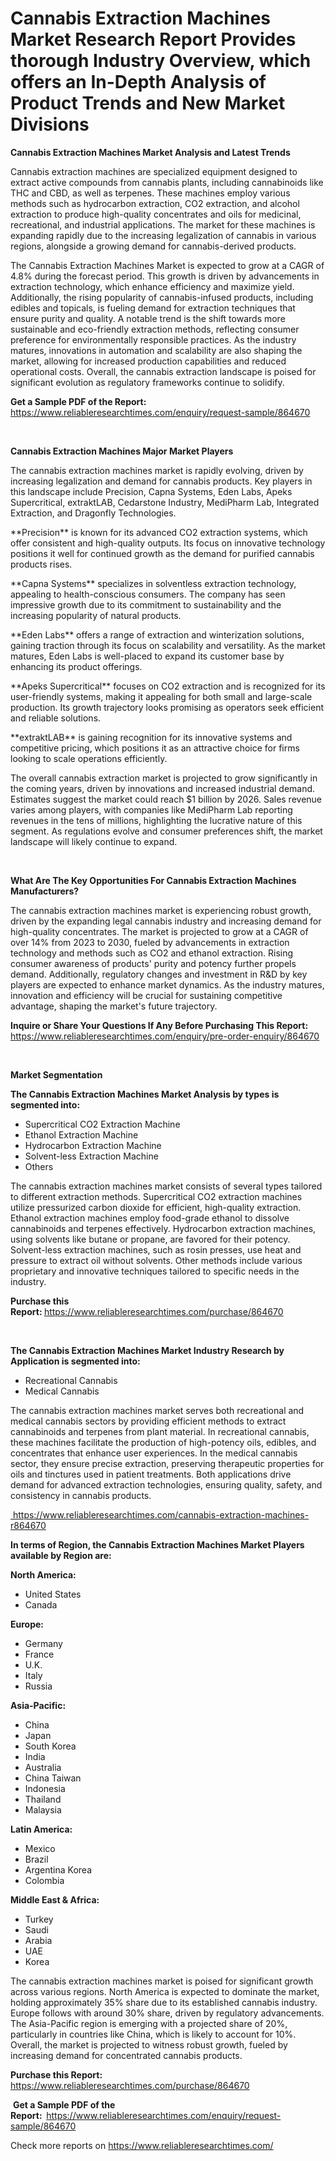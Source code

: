 <p><h1>Cannabis Extraction Machines Market Research Report Provides thorough Industry Overview, which offers an In-Depth Analysis of Product Trends and New Market Divisions</h1></p><p><strong>Cannabis Extraction Machines Market Analysis and Latest Trends</strong></p>
<p><p>Cannabis extraction machines are specialized equipment designed to extract active compounds from cannabis plants, including cannabinoids like THC and CBD, as well as terpenes. These machines employ various methods such as hydrocarbon extraction, CO2 extraction, and alcohol extraction to produce high-quality concentrates and oils for medicinal, recreational, and industrial applications. The market for these machines is expanding rapidly due to the increasing legalization of cannabis in various regions, alongside a growing demand for cannabis-derived products.</p><p>The Cannabis Extraction Machines Market is expected to grow at a CAGR of 4.8% during the forecast period. This growth is driven by advancements in extraction technology, which enhance efficiency and maximize yield. Additionally, the rising popularity of cannabis-infused products, including edibles and topicals, is fueling demand for extraction techniques that ensure purity and quality. A notable trend is the shift towards more sustainable and eco-friendly extraction methods, reflecting consumer preference for environmentally responsible practices. As the industry matures, innovations in automation and scalability are also shaping the market, allowing for increased production capabilities and reduced operational costs. Overall, the cannabis extraction landscape is poised for significant evolution as regulatory frameworks continue to solidify.</p></p>
<p><strong>Get a Sample PDF of the Report:&nbsp;</strong> <a href="https://www.reliableresearchtimes.com/enquiry/request-sample/864670?utm_campaign=2141&utm_medium=2&utm_source=Github&utm_content=ia&utm_term=19022025&utm_id=cannabis-extraction-machines">https://www.reliableresearchtimes.com/enquiry/request-sample/864670</a></p>
<p>&nbsp;</p>
<p><strong>Cannabis Extraction Machines Major Market Players</strong></p>
<p><p>The cannabis extraction machines market is rapidly evolving, driven by increasing legalization and demand for cannabis products. Key players in this landscape include Precision, Capna Systems, Eden Labs, Apeks Supercritical, extraktLAB, Cedarstone Industry, MediPharm Lab, Integrated Extraction, and Dragonfly Technologies.</p><p>**Precision** is known for its advanced CO2 extraction systems, which offer consistent and high-quality outputs. Its focus on innovative technology positions it well for continued growth as the demand for purified cannabis products rises.</p><p>**Capna Systems** specializes in solventless extraction technology, appealing to health-conscious consumers. The company has seen impressive growth due to its commitment to sustainability and the increasing popularity of natural products.</p><p>**Eden Labs** offers a range of extraction and winterization solutions, gaining traction through its focus on scalability and versatility. As the market matures, Eden Labs is well-placed to expand its customer base by enhancing its product offerings.</p><p>**Apeks Supercritical** focuses on CO2 extraction and is recognized for its user-friendly systems, making it appealing for both small and large-scale production. Its growth trajectory looks promising as operators seek efficient and reliable solutions.</p><p>**extraktLAB** is gaining recognition for its innovative systems and competitive pricing, which positions it as an attractive choice for firms looking to scale operations efficiently.</p><p>The overall cannabis extraction market is projected to grow significantly in the coming years, driven by innovations and increased industrial demand. Estimates suggest the market could reach $1 billion by 2026. Sales revenue varies among players, with companies like MediPharm Lab reporting revenues in the tens of millions, highlighting the lucrative nature of this segment. As regulations evolve and consumer preferences shift, the market landscape will likely continue to expand.</p></p>
<p>&nbsp;</p>
<p><strong>What Are The Key Opportunities For Cannabis Extraction Machines Manufacturers?</strong></p>
<p><p>The cannabis extraction machines market is experiencing robust growth, driven by the expanding legal cannabis industry and increasing demand for high-quality concentrates. The market is projected to grow at a CAGR of over 14% from 2023 to 2030, fueled by advancements in extraction technology and methods such as CO2 and ethanol extraction. Rising consumer awareness of products' purity and potency further propels demand. Additionally, regulatory changes and investment in R&D by key players are expected to enhance market dynamics. As the industry matures, innovation and efficiency will be crucial for sustaining competitive advantage, shaping the market's future trajectory.</p></p>
<p><strong>Inquire or Share Your Questions If Any Before Purchasing This Report:</strong> <a href="https://www.reliableresearchtimes.com/enquiry/pre-order-enquiry/864670?utm_campaign=2141&utm_medium=2&utm_source=Github&utm_content=ia&utm_term=19022025&utm_id=cannabis-extraction-machines">https://www.reliableresearchtimes.com/enquiry/pre-order-enquiry/864670</a></p>
<p>&nbsp;</p>
<p><strong>Market Segmentation</strong></p>
<p><strong>The Cannabis Extraction Machines Market Analysis by types is segmented into:</strong></p>
<p><ul><li>Supercritical CO2 Extraction Machine</li><li>Ethanol Extraction Machine</li><li>Hydrocarbon Extraction Machine</li><li>Solvent-less Extraction Machine</li><li>Others</li></ul></p>
<p><p>The cannabis extraction machines market consists of several types tailored to different extraction methods. Supercritical CO2 extraction machines utilize pressurized carbon dioxide for efficient, high-quality extraction. Ethanol extraction machines employ food-grade ethanol to dissolve cannabinoids and terpenes effectively. Hydrocarbon extraction machines, using solvents like butane or propane, are favored for their potency. Solvent-less extraction machines, such as rosin presses, use heat and pressure to extract oil without solvents. Other methods include various proprietary and innovative techniques tailored to specific needs in the industry.</p></p>
<p><strong>Purchase this Report:&nbsp;</strong><a href="https://www.reliableresearchtimes.com/purchase/864670?utm_campaign=2141&utm_medium=2&utm_source=Github&utm_content=ia&utm_term=19022025&utm_id=cannabis-extraction-machines">https://www.reliableresearchtimes.com/purchase/864670</a></p>
<p>&nbsp;</p>
<p><strong>The Cannabis Extraction Machines Market Industry Research by Application is segmented into:</strong></p>
<p><ul><li>Recreational Cannabis</li><li>Medical Cannabis</li></ul></p>
<p><p>The cannabis extraction machines market serves both recreational and medical cannabis sectors by providing efficient methods to extract cannabinoids and terpenes from plant material. In recreational cannabis, these machines facilitate the production of high-potency oils, edibles, and concentrates that enhance user experiences. In the medical cannabis sector, they ensure precise extraction, preserving therapeutic properties for oils and tinctures used in patient treatments. Both applications drive demand for advanced extraction technologies, ensuring quality, safety, and consistency in cannabis products.</p></p>
<p><a href="https://www.reliableresearchtimes.com/cannabis-extraction-machines-r864670?utm_campaign=2141&utm_medium=2&utm_source=Github&utm_content=ia&utm_term=19022025&utm_id=cannabis-extraction-machines">&nbsp;https://www.reliableresearchtimes.com/cannabis-extraction-machines-r864670</a></p>
<p><strong>In terms of Region, the Cannabis Extraction Machines Market Players available by Region are:</strong></p>
<p>
    <p> <strong> North America: </strong>
        <ul>
            <li>United States</li>
            <li>Canada</li>
        </ul>
        </p> 
    <p> <strong> Europe: </strong>
        <ul>
            <li>Germany</li>
            <li>France</li>
            <li>U.K.</li>
            <li>Italy</li>
            <li>Russia</li>
        </ul>
        </p> 
    <p> <strong> Asia-Pacific: </strong>
        <ul>
            <li>China</li>
            <li>Japan</li>
            <li>South Korea</li>
            <li>India</li>
            <li>Australia</li>
            <li>China Taiwan</li>
            <li>Indonesia</li>
            <li>Thailand</li>
            <li>Malaysia</li>
        </ul>
        </p> 
    <p> <strong> Latin America: </strong>
        <ul>
            <li>Mexico</li>
            <li>Brazil</li>
            <li>Argentina Korea</li>
            <li>Colombia</li>
        </ul>
        </p> 
    <p> <strong> Middle East & Africa: </strong>
        <ul>
            <li>Turkey</li>
            <li>Saudi</li>
            <li>Arabia</li>
            <li>UAE</li>
            <li>Korea</li>
        </ul>
    </p>
    </p>
<p><p>The cannabis extraction machines market is poised for significant growth across various regions. North America is expected to dominate the market, holding approximately 35% share due to its established cannabis industry. Europe follows with around 30% share, driven by regulatory advancements. The Asia-Pacific region is emerging with a projected share of 20%, particularly in countries like China, which is likely to account for 10%. Overall, the market is projected to witness robust growth, fueled by increasing demand for concentrated cannabis products.</p></p>
<p><strong>Purchase this Report: </strong><a href="https://www.reliableresearchtimes.com/purchase/864670?utm_campaign=2141&utm_medium=2&utm_source=Github&utm_content=ia&utm_term=19022025&utm_id=cannabis-extraction-machines">https://www.reliableresearchtimes.com/purchase/864670</a></p>
<p>&nbsp;<strong>Get a Sample PDF of the Report:&nbsp;&nbsp;</strong><a href="https://www.reliableresearchtimes.com/enquiry/request-sample/864670?utm_campaign=2141&utm_medium=2&utm_source=Github&utm_content=ia&utm_term=19022025&utm_id=cannabis-extraction-machines">https://www.reliableresearchtimes.com/enquiry/request-sample/864670</a></p>
<p><strong></strong></p>
<p>Check more reports on <a href="https://www.reliableresearchtimes.com/?utm_campaign=2141&utm_medium=2&utm_source=Github&utm_content=ia&utm_term=19022025&utm_id=cannabis-extraction-machines">https://www.reliableresearchtimes.com/</a></p>